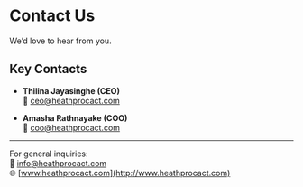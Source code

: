 # Contact Us

We’d love to hear from you.  

## Key Contacts

- **Thilina Jayasinghe (CEO)**  
  📧 ceo@heathprocact.com  

- **Amasha Rathnayake (COO)**  
  📧 coo@heathprocact.com  

---
For general inquiries:  
📧 info@heathprocact.com  
🌐 [www.heathprocact.com](http://www.heathprocact.com)  
